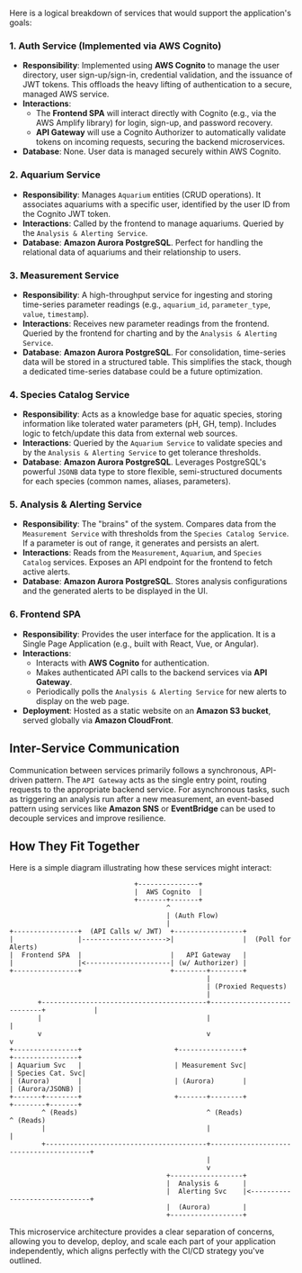 Here is a logical breakdown of services that would support the application's goals:

### 1. Auth Service (Implemented via AWS Cognito)

*   **Responsibility**: Implemented using **AWS Cognito** to manage the user directory, user sign-up/sign-in, credential
    validation, and the issuance of JWT tokens. This offloads the heavy lifting of authentication to a secure, managed
    AWS service.
* **Interactions**:
    *   The **Frontend SPA** will interact directly with Cognito (e.g., via the AWS Amplify library) for login, sign-up,
        and password recovery.
    *   **API Gateway** will use a Cognito Authorizer to automatically validate tokens on incoming requests, securing the
        backend microservices.
*   **Database**: None. User data is managed securely within AWS Cognito.

### 2. Aquarium Service

*   **Responsibility**: Manages `Aquarium` entities (CRUD operations). It associates aquariums with a specific user,
    identified by the user ID from the Cognito JWT token.
*   **Interactions**: Called by the frontend to manage aquariums. Queried by the `Analysis & Alerting Service`.
*   **Database**: **Amazon Aurora PostgreSQL**. Perfect for handling the relational data of aquariums and their
    relationship to users.

### 3. Measurement Service

*   **Responsibility**: A high-throughput service for ingesting and storing time-series parameter readings (e.g.,
    `aquarium_id`, `parameter_type`, `value`, `timestamp`).
*   **Interactions**: Receives new parameter readings from the frontend. Queried by the frontend for charting and by the
    `Analysis & Alerting Service`.
*   **Database**: **Amazon Aurora PostgreSQL**. For consolidation, time-series data will be stored in a structured table.
    This simplifies the stack, though a dedicated time-series database could be a future optimization.

### 4. Species Catalog Service

*   **Responsibility**: Acts as a knowledge base for aquatic species, storing information like tolerated water parameters
    (pH, GH, temp). Includes logic to fetch/update this data from external web sources.
*   **Interactions**: Queried by the `Aquarium Service` to validate species and by the `Analysis & Alerting Service` to
    get tolerance thresholds.
*   **Database**: **Amazon Aurora PostgreSQL**. Leverages PostgreSQL's powerful `JSONB` data type to store flexible,
    semi-structured documents for each species (common names, aliases, parameters).

### 5. Analysis & Alerting Service

*   **Responsibility**: The "brains" of the system. Compares data from the `Measurement Service` with thresholds from the
    `Species Catalog Service`. If a parameter is out of range, it generates and persists an alert.
*   **Interactions**: Reads from the `Measurement`, `Aquarium`, and `Species Catalog` services. Exposes an API endpoint
    for the frontend to fetch active alerts.
*   **Database**: **Amazon Aurora PostgreSQL**. Stores analysis configurations and the generated alerts to be displayed
    in the UI.

### 6. Frontend SPA

*   **Responsibility**: Provides the user interface for the application. It is a Single Page Application (e.g., built
    with React, Vue, or Angular).
*   **Interactions**:
    *   Interacts with **AWS Cognito** for authentication.
    *   Makes authenticated API calls to the backend services via **API Gateway**.
    *   Periodically polls the `Analysis & Alerting Service` for new alerts to display on the web page.
*   **Deployment**: Hosted as a static website on an **Amazon S3 bucket**, served globally via **Amazon CloudFront**.

## Inter-Service Communication

Communication between services primarily follows a synchronous, API-driven pattern. The `API Gateway` acts as the
single entry point, routing requests to the appropriate backend service. For asynchronous tasks, such as triggering an
analysis run after a new measurement, an event-based pattern using services like **Amazon SNS** or **EventBridge** can
be used to decouple services and improve resilience.

## How They Fit Together

Here is a simple diagram illustrating how these services might interact:

```text
                               +---------------+
                               |  AWS Cognito  |
                               +-------+-------+
                                       ^
                                       | (Auth Flow)
                                       |
+----------------+  (API Calls w/ JWT)  +-----------------+
|                |--------------------->|                 |  (Poll for Alerts)
|  Frontend SPA  |                      |   API Gateway   |
|                |<---------------------| (w/ Authorizer) |
+----------------+                      +--------+--------+
                                                 |
                                                 | (Proxied Requests)
                                                 |
       +-----------------------------------------+----------------------------+            |
       |                                         |                                         |
       v                                         v                                         v
+----------------+                       +----------------+                       +----------------+
| Aquarium Svc   |                       | Measurement Svc|                       | Species Cat. Svc|
| (Aurora)       |                       | (Aurora)       |                       | (Aurora/JSONB) |
+-------+--------+                       +-------+--------+                       +--------+-------+
        ^ (Reads)                                ^ (Reads)                                ^ (Reads)
        |                                        |                                        |
        +----------------------------------------+----------------------------------------+
                                                 |
                                                 v
                                       +------------------+
                                       |  Analysis &      |
                                       |  Alerting Svc    |<------------------------------+
                                       |  (Aurora)        |
                                       +------------------+
```

This microservice architecture provides a clear separation of concerns, allowing you to develop, deploy, and scale each
part of your application independently, which aligns perfectly with the CI/CD strategy you've outlined.